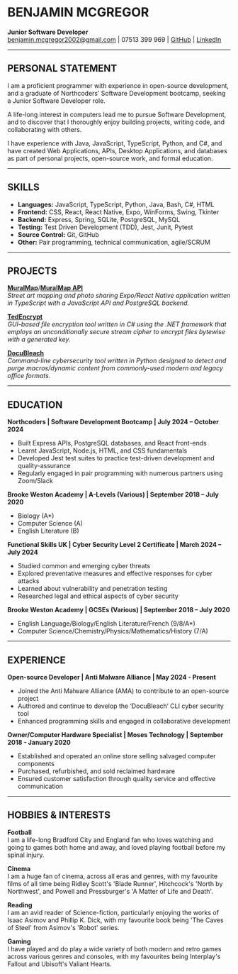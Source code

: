# BENJAMIN MCGREGOR  
**Junior Software Developer**  
[benjamin.mcgregor2002@gmail.com](mailto:benjamin.mcgregor2002@gmail.com) | 07513 399 969 | [GitHub](https://github.com/Patterbear) | [LinkedIn](https://linkedin.com/in/benjamin-mcgregor-782553224/)

---

## PERSONAL STATEMENT
I am a proficient programmer with experience in open-source development, and a graduate of Northcoders’ Software Development bootcamp, seeking a Junior Software Developer role.

A life-long interest in computers lead me to pursue Software Development, and to discover that I thoroughly enjoy building projects, writing code, and collaborating with others.

I have experience with Java, JavaScript, TypeScript, Python, and C#, and have created Web Applications, APIs, Desktop Applications, and databases as part of personal projects, open-source work, and formal education. 

---

## SKILLS
- **Languages:** JavaScript, TypeScript, Python, Java, Bash, C#, HTML
- **Frontend:** CSS, React, React Native, Expo, WinForms, Swing, Tkinter
- **Backend:** Express, Spring, SQLite, PostgreSQL, MySQL 
- **Testing:** Test Driven Development (TDD), Jest, Junit, Pytest
- **Source Control:** Git, GitHub
- **Other:** Pair programming, technical communication, agile/SCRUM

---

## PROJECTS
[**MuralMap**](https://github.com/Team-MuralMap/MuralMap)/[**MuralMap API**](https://github.com/Team-MuralMap/MuralMap-api)  
*Street art mapping and photo sharing Expo/React Native application written in TypeScript with a JavaScript API and PostgreSQL backend.*

[**TedEncrypt**](https://github.com/Patterbear/TedEncrypt)  
*GUI-based file encryption tool written in C# using the .NET framework that employs an unconditionally secure stream cipher to encrypt files bytewise with a generated key.*

[**DocuBleach**](https://github.com/Anti-Malware-Alliance/docubleach)  
*Command-line cybersecurity tool written in Python designed to detect and purge macros/dynamic content from commonly-used modern and legacy office formats.*

---

## EDUCATION

**Northcoders | Software Development Bootcamp | July 2024 – October 2024**
- Built Express APIs, PostgreSQL databases, and React front-ends
- Learnt JavaScript, Node.js, HTML, and CSS fundamentals
- Developed Jest test suites to practice test-driven development and quality-assurance
- Regularly engaged in pair programming with numerous partners using Zoom/Slack

**Brooke Weston Academy | A-Levels (Various) | September 2018 – July 2020**
- Biology (A*)  
- Computer Science (A)  
- English Literature (B)

**Functional Skills UK | Cyber Security Level 2 Certificate | March 2024 – July 2024**
- Studied common and emerging cyber threats
- Explored preventative measures and effective responses for cyber attacks
- Learned about vulnerability and penetration testing
- Researched legal and ethical aspects of cyber security

**Brooke Weston Academy | GCSEs (Various) | September 2018 – July 2020**
- English Language/Biology/English Literature/French (9/8/A*)  
- Computer Science/Chemistry/Physics/Mathematics/History (7/A)

---

## EXPERIENCE
**Open-source Developer | Anti Malware Alliance | May 2024 - Present**
- Joined the Anti Malware Alliance (AMA) to contribute to an open-source project
- Authored and continue to develop the ‘DocuBleach’ CLI cyber security tool
- Enhanced programming skills and engaged in collaborative development

**Owner/Computer Hardware Specialist | Moses Technology | September 2018 - January 2020**
- Established and operated an online store selling salvaged computer components
- Purchased, refurbished, and sold reclaimed hardware
- Ensured customer satisfaction through quality service and effective communication

---

## HOBBIES & INTERESTS

**Football**  
I am a life-long Bradford City and England fan who loves watching and going to games both home and away, and loved playing football before my spinal injury.

**Cinema**  
I am a huge fan of cinema, across all eras and genres, with my favourite films of all time being Ridley Scott's 'Blade Runner', Hitchcock's 'North by Northwest', and Powell and Pressburger's 'A Matter of Life and Death'.

**Reading**  
I am an avid reader of Science-fiction, particularly enjoying the works of Isaac Asimov and Phillip K. Dick, with my favourite book being 'The Caves of Steel' from Asimov's 'Robot' series.

**Gaming**  
I have played and do play a wide variety of both modern and retro games across various genres and consoles, with my favourites being Interplay's Fallout and Ubisoft's Valiant Hearts.